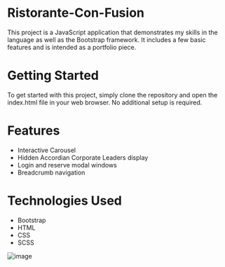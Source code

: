 # Ristorante-Con-Fusion

This project is a JavaScript application that demonstrates my skills in the language as well as the Bootstrap framework. It includes a few basic features and is intended as a portfolio piece.

# Getting Started

To get started with this project, simply clone the repository and open the index.html file in your web browser. No additional setup is required.

# Features

- Interactive Carousel
- Hidden Accordian Corporate Leaders display
- Login and reserve modal windows
- Breadcrumb navigation

# Technologies Used

- Bootstrap
- HTML
- CSS
- SCSS

![image](https://user-images.githubusercontent.com/90528783/199347437-92952dfa-b578-40ab-9ed3-600c5e3d8738.png)
